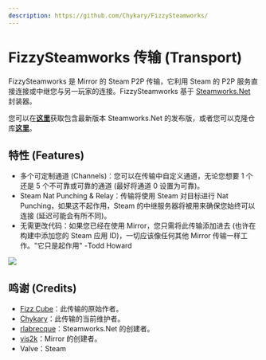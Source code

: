 ```yaml
---
description: https://github.com/Chykary/FizzySteamworks/
---
```


# FizzySteamworks 传输 (Transport)

FizzySteamworks 是 Mirror 的 Steam P2P 传输，它利用 Steam 的 P2P 服务直接连接或中继您与另一玩家的连接。FizzySteamworks 基于 [Steamworks.Net](https://github.com/rlabrecque/Steamworks.NET) 封装器。

您可以在[**这里**](https://github.com/Chykary/FizzySteamworks/releases)获取包含最新版本 Steamworks.Net 的发布版，或者您可以克隆仓库[**这里**](https://github.com/Chykary/FizzySteamworks)。

## 特性 (Features) <a href="#features" id="features"></a>

* 多个可定制通道 (Channels)：您可以在传输中自定义通道，无论您想要 1 个还是 5 个不可靠或可靠的通道 (最好将通道 0 设置为可靠)。
* Steam Nat Punching & Relay：传输将使用 Steam 对目标进行 Nat Punching，如果这不起作用，Steam 的中继服务器将被用来确保您始终可以连接 (延迟可能会有所不同)。
* 无需更改代码：如果您已经在使用 Mirror，您只需将此传输添加进去 (也许在构建中添加您的 Steam 应用 ID)，一切应该像任何其他 Mirror 传输一样工作。"它只是起作用" -Todd Howard

![](<../../.gitbook/assets/image (106).png>)

## 鸣谢 (Credits) <a href="#credits" id="credits"></a>

* [Fizz Cube](https://github.com/FizzCube)：此传输的原始作者。
* [Chykary](https://github.com/Chykary/FizzySteamworks)：此传输的当前维护者。
* [rlabrecque](https://github.com/rlabrecque)：Steamworks.Net 的创建者。
* [vis2k](https://github.com/vis2k)：Mirror 的创建者。
* Valve：Steam
